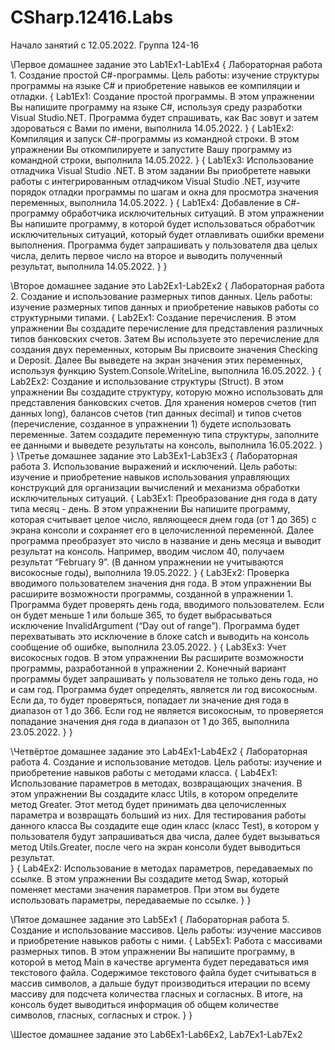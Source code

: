 # CSharp.12416.Labs
Начало занятий с 12.05.2022. Группа 124-16 
  
\\Первое домашнее задание это Lab1Ex1-Lab1Ex4
{
Лабораторная работа 1. Создание простой C#-программы.
Цель работы: изучение структуры программы на языке C# и приобретение навыков ее компиляции и отладки.
  {
  Lab1Ex1: Создание простой программы.
  В этом упражнении Вы напишите программу на языке C#, используя среду разработки Visual Studio.NET. Программа будет спрашивать, как Вас зовут и затем здороваться с Вами по имени, выполнила 14.05.2022.
  }
  {
  Lab1Ex2: Компиляция и запуск C#-программы из командной строки.
  В этом упражнении Вы откомпилируете и запустите Вашу программу из командной строки, выполнила 14.05.2022.
  }
  {
  Lab1Ex3: Использование отладчика Visual Studio .NET.
  В этом задании Вы приобретете навыки работы с интегрированным отладчиком Visual Studio .NET, изучите порядок отладки программы по шагам и окна для просмотра значения переменных, выполнила 14.05.2022.
  }
  {
  Lab1Ex4: Добавление в C#-программу обработчика исключительных ситуаций.
  В этом упражнении Вы напишите программу, в которой будет использоваться обработчик исключительных ситуаций, который будет отлавливать ошибки времени выполнения. Программа будет запрашивать у пользователя два целых числа, делить первое число на второе и выводить полученный результат, выполнила 14.05.2022.
  }
}
  
\\Второе домашнее задание это Lab2Ex1-Lab2Ex2
{
Лабораторная работа 2. Создание и использование размерных типов данных.
Цель работы: изучение размерных типов данных и приобретение навыков работы со структурными типами.
   {
   Lab2Ex1: Создание перечисления.
   В этом упражнении Вы создадите перечисление для представления различных типов банковских счетов. Затем Вы используете это перечисление для создания двух переменных, которым Вы присвоите значения Checking и Deposit. Далее Вы выведете на экран значения этих переменных, используя функцию System.Console.WriteLine, выполнила 16.05.2022.
   }
   {
   Lab2Ex2: Создание и использование структуры (Struct).
   В этом упражнении Вы создадите структуру, которую можно использовать для представления банковских счетов. Для хранения номеров счетов (тип данных long), балансов счетов (тип данных decimal) и типов счетов (перечисление, созданное в упражнении 1) будете использовать переменные. Затем создадите переменную типа структуры, заполните ее данными и выведете результаты на консоль, выполнила 16.05.2022.
   }
}
\\Третье домашнее задание это Lab3Ex1-Lab3Ex3
{
Лабораторная работа 3. Использование выражений и исключений.
Цель работы: изучение и приобретение навыков использования управляющих конструкций для организации вычислений и механизма обработки исключительных ситуаций.
   {
   Lab3Ex1: Преобразование дня года в дату типа месяц - день.
   В этом упражнении Вы напишите программу, которая считывает целое число, являющееся днем года (от 1 до 365) с экрана консоли и сохраняет его в целочисленной переменной. Далее программа преобразует это число в название и день месяца и выводит результат на консоль. Например, вводим числом 40, получаем результат “February 9”. (В данном упражнении не учитываются високосные годы), выполнила 19.05.2022.
   }
   {
   Lab3Ex2: Проверка вводимого пользователем значения дня года.
   В этом упражнении Вы расширите возможности программы, созданной в упражнении 1.  Программа будет проверять день года, вводимого пользователем. Если он будет меньше 1 или больше 365, то будет выбрасываться исключение InvalidArgument (“Day out of range”). Программа будет перехватывать это исключение в блоке catch и выводить на консоль сообщение об ошибке, выполнила 23.05.2022.
   }
   {
   Lab3Ex3: Учет високосных годов.
   В этом упражнении Вы расширите возможности программы, разработанной в упражнении 2. Конечный вариант программы будет запрашивать у пользователя не только день года, но и сам год. Программа будет определять, является ли год високосным. Если да, то будет проверяться, попадает ли значение дня года в диапазон от 1 до 366. Если год не является високосным, то проверяется попадание значения дня года в диапазон от 1 до 365, выполнила 23.05.2022.
   }
}

\\Четвёртое домашнее задание это Lab4Ex1-Lab4Ex2
{
Лабораторная работа 4. Создание и использование методов.
Цель работы: изучение и приобретение навыков работы с методами класса.
   {
   Lab4Ex1: Использование параметров в методах, возвращающих значения.
   В этом упражнении Вы создадите класс Utils, в котором определите метод Greater. Этот метод будет принимать два целочисленных параметра и возвращать больший из них.
Для тестирования работы данного класса Вы создадите еще один класс (класс Test), в котором у пользователя будут запрашиваться два числа, далее будет вызываться метод Utils.Greater, после чего на экран консоли будет выводиться результат.  
   }
   {
   Lab4Ex2: Использование в методах параметров, передаваемых по ссылке.
   В этом упражнении Вы создадите метод Swap, который поменяет местами значения параметров. При этом вы будете использовать параметры, передаваемые по ссылке.
   }
}

\\Пятое домашнее задание это Lab5Ex1
{
Лабораторная работа 5. Создание и использование массивов.
Цель работы: изучение массивов и приобретение навыков работы с ними.
   {
   Lab5Ex1: Работа с массивами размерных типов.
   В этом упражнении Вы напишите программу, в которой в метод Main в качестве аргумента будет передаваться имя текстового файла. Содержимое текстового файла будет считываться в массив символов, а дальше будут производиться итерации по всему массиву для подсчета количества гласных и согласных. В итоге, на консоль будет выводиться информация об общем количестве символов, гласных, согласных и строк.
   }
}

\\Шестое домашнее задание это Lab6Ex1-Lab6Ex2, Lab7Ex1-Lab7Ex2



